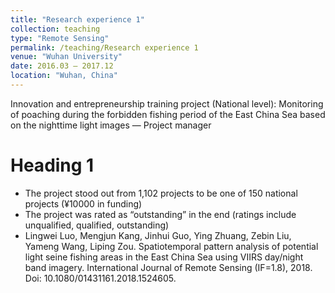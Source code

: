 ```yaml
---
title: "Research experience 1"
collection: teaching
type: "Remote Sensing"
permalink: /teaching/Research experience 1
venue: "Wuhan University"
date: 2016.03 — 2017.12
location: "Wuhan, China"
---
```


Innovation and entrepreneurship training project (National level): 
Monitoring of poaching during the forbidden fishing period of the East China Sea 
based on the nighttime light images — Project manager

Heading 1
======
* The project stood out from 1,102 projects to be one of 150 national projects (¥10000 in funding) 
* The project was rated as “outstanding” in the end (ratings include unqualified, qualified, outstanding) 
* Lingwei Luo, Mengjun Kang, Jinhui Guo, Ying Zhuang, Zebin Liu, Yameng Wang, Liping Zou. 
  Spatiotemporal pattern analysis of potential light seine fishing areas in the East China Sea 
  using VIIRS day/night band imagery. International Journal of Remote Sensing (IF=1.8), 
  2018. Doi: 10.1080/01431161.2018.1524605.
